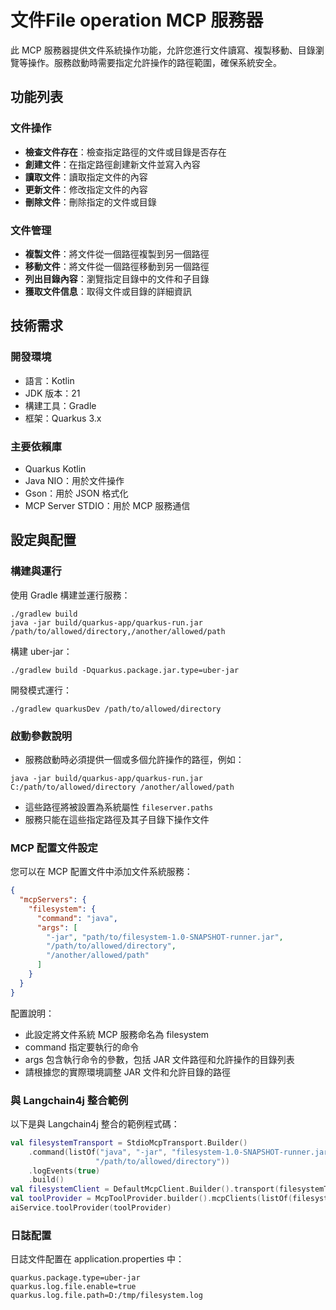 # 文件File operation MCP 服務器

此 MCP 服務器提供文件系統操作功能，允許您進行文件讀寫、複製移動、目錄瀏覽等操作。服務啟動時需要指定允許操作的路徑範圍，確保系統安全。

## 功能列表

### 文件操作
- **檢查文件存在**：檢查指定路徑的文件或目錄是否存在
- **創建文件**：在指定路徑創建新文件並寫入內容
- **讀取文件**：讀取指定文件的內容
- **更新文件**：修改指定文件的內容
- **刪除文件**：刪除指定的文件或目錄

### 文件管理
- **複製文件**：將文件從一個路徑複製到另一個路徑
- **移動文件**：將文件從一個路徑移動到另一個路徑
- **列出目錄內容**：瀏覽指定目錄中的文件和子目錄
- **獲取文件信息**：取得文件或目錄的詳細資訊

## 技術需求

### 開發環境
- 語言：Kotlin
- JDK 版本：21
- 構建工具：Gradle
- 框架：Quarkus 3.x

### 主要依賴庫
- Quarkus Kotlin
- Java NIO：用於文件操作
- Gson：用於 JSON 格式化
- MCP Server STDIO：用於 MCP 服務通信

## 設定與配置

### 構建與運行
使用 Gradle 構建並運行服務：

```
./gradlew build
java -jar build/quarkus-app/quarkus-run.jar /path/to/allowed/directory,/another/allowed/path
```

構建 uber-jar：

```
./gradlew build -Dquarkus.package.jar.type=uber-jar
```

開發模式運行：

```
./gradlew quarkusDev /path/to/allowed/directory
```

### 啟動參數說明
- 服務啟動時必須提供一個或多個允許操作的路徑，例如：
```
java -jar build/quarkus-app/quarkus-run.jar C:/path/to/allowed/directory /another/allowed/path
```
- 這些路徑將被設置為系統屬性 `fileserver.paths`
- 服務只能在這些指定路徑及其子目錄下操作文件

### MCP 配置文件設定
您可以在 MCP 配置文件中添加文件系統服務：

```json
{
  "mcpServers": {
    "filesystem": {
      "command": "java",
      "args": [
        "-jar", "path/to/filesystem-1.0-SNAPSHOT-runner.jar", 
        "/path/to/allowed/directory", 
        "/another/allowed/path"
      ]
    }
  }
}
```

配置說明：
- 此設定將文件系統 MCP 服務命名為 filesystem
- command 指定要執行的命令
- args 包含執行命令的參數，包括 JAR 文件路徑和允許操作的目錄列表
- 請根據您的實際環境調整 JAR 文件和允許目錄的路徑

### 與 Langchain4j 整合範例
以下是與 Langchain4j 整合的範例程式碼：

```kotlin
val filesystemTransport = StdioMcpTransport.Builder()
    .command(listOf("java", "-jar", "filesystem-1.0-SNAPSHOT-runner.jar", 
                   "/path/to/allowed/directory"))
    .logEvents(true)
    .build()
val filesystemClient = DefaultMcpClient.Builder().transport(filesystemTransport).build()
val toolProvider = McpToolProvider.builder().mcpClients(listOf(filesystemClient)).build()
aiService.toolProvider(toolProvider)
```

### 日誌配置
日誌文件配置在 application.properties 中：

```
quarkus.package.type=uber-jar
quarkus.log.file.enable=true
quarkus.log.file.path=D:/tmp/filesystem.log
```
